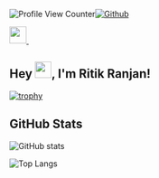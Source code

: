 

![Profile View Counter](https://komarev.com/ghpvc/?username=ritikranjan12)[![Github](https://img.shields.io/github/followers/ritikranjan12?label=Follow&style=social)](https://github.com/ritikranjan12)

<a href="https://www.linkedin.com/in/ritik-ranjan-353568201/">
    <img width="30px" src="https://www.vectorlogo.zone/logos/linkedin/linkedin-icon.svg" />
</a>&ensp;

## Hey <img src="https://github.com/TheDudeThatCode/TheDudeThatCode/blob/master/Assets/Hi.gif" width="29px">, I'm Ritik Ranjan! 


[![trophy](https://github-profile-trophy.vercel.app/?username=ritikranjan12&theme=dracula&row=1)](https://github.com/ritikranjan12/github-profile-trophy)

## GitHub Stats
![GitHub stats](https://github-readme-stats.vercel.app/api?username=ritikranjan12&show_icons=true&theme=tokyonight)

![Top Langs](https://github-readme-stats.vercel.app/api/top-langs/?username=ritikranjan12&theme=tokyonight&hide=PowerShell)



